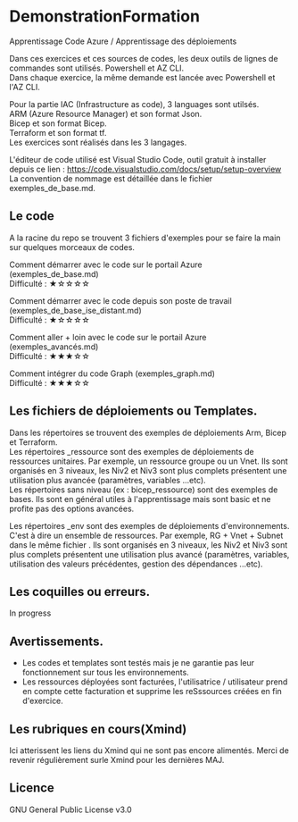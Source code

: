 # DemonstrationFormation
Apprentissage Code Azure  / Apprentissage des déploiements  

Dans ces exercices et ces sources de codes, les deux outils de lignes de commandes sont utilisés. Powershell et AZ CLI.  
Dans chaque exercice, la même demande est lancée avec Powershell et l'AZ CLI.  

Pour la partie IAC (Infrastructure as code), 3 languages sont utilsés.  
ARM (Azure Resource Manager) et son format Json.  
Bicep et son format Bicep.  
Terraform et son format tf.  
Les exercices sont réalisés dans les 3 langages.  

L'éditeur de code utilisé est Visual Studio Code, outil gratuit à installer depuis ce lien : https://code.visualstudio.com/docs/setup/setup-overview  
La convention de nommage est détaillée dans le fichier exemples_de_base.md.  

## Le code
A la racine du repo se trouvent 3 fichiers d'exemples pour se faire la main sur quelques morceaux de codes.  

Comment démarrer avec le code sur le portail Azure  (exemples_de_base.md)  
Difficulté : ★☆☆☆☆

Comment démarrer avec le code depuis son poste de travail  (exemples_de_base_ise_distant.md)  
Difficulté : ★☆☆☆☆

Comment aller + loin avec le code sur le portail Azure (exemples_avancés.md)  
Difficulté : ★★★☆☆  

Comment intégrer du code Graph (exemples_graph.md)  
Difficulté : ★★★☆☆  

## Les fichiers de déploiements ou Templates.
Dans les répertoires se trouvent des exemples de déploiements Arm, Bicep et Terraform.  
Les répertoires _ressource sont des exemples de déploiements de ressources unitaires. Par exemple, un ressource groupe ou un Vnet. Ils sont organisés en 3 niveaux, les Niv2 et Niv3 sont plus complets présentent une utilisation plus avancée (paramètres, variables ...etc).  
Les répertoires sans niveau (ex : bicep_ressource) sont des exemples de bases. Ils sont en général utiles à l'apprentissage mais sont basic et ne profite pas des options avancées.  

Les répertoires _env sont des exemples de déploiements d'environnements. C'est à dire un ensemble de ressources. Par exemple,  RG + Vnet + Subnet dans le même fichier . Ils sont organisés en 3 niveaux, les Niv2 et Niv3 sont plus complets présentent une utilisation plus avancé (paramètres, variables, utilisation des valeurs précédentes, gestion des dépendances ...etc).  

## Les coquilles ou erreurs.
In progress  

## Avertissements.
- Les codes et templates sont testés mais je ne garantie pas leur fonctionnement sur tous les environnements.  
- Les ressources déployées sont facturées, l'utilisatrice / utilisateur prend en compte cette facturation et supprime les reSssources créées en fin d'exercice.  

## Les rubriques en cours(Xmind)
Ici atterissent les liens du Xmind qui ne sont pas encore alimentés. Merci de revenir régulièrement surle Xmind pour les dernières MAJ.    

## Licence
GNU General Public License v3.0  








